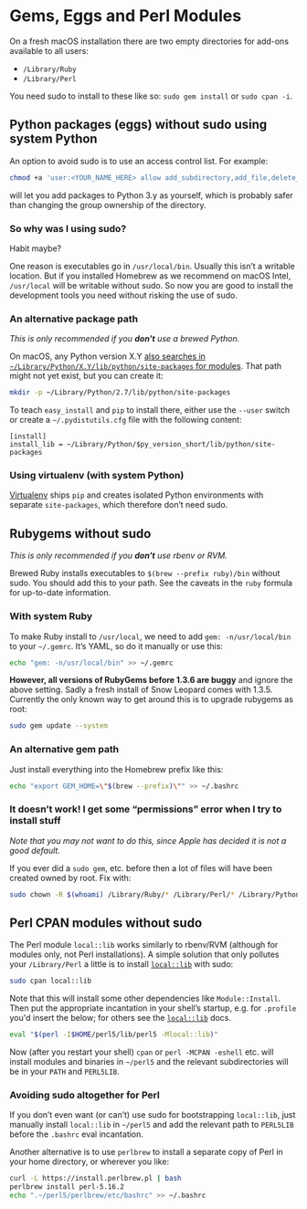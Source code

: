 # Gems, Eggs and Perl Modules

On a fresh macOS installation there are two empty directories for
add-ons available to all users:

* `/Library/Ruby`
* `/Library/Perl`

You need sudo to install to these like so: `sudo gem install`
or `sudo cpan -i`.

## Python packages (eggs) without sudo using system Python

An option to avoid sudo is to use an access control list. For example:

```sh
chmod +a 'user:<YOUR_NAME_HERE> allow add_subdirectory,add_file,delete_child,directory_inherit' /Library/Python/3.y/site-packages
```

will let you add packages to Python 3.y as yourself, which
is probably safer than changing the group ownership of the directory.

### So why was I using sudo?

Habit maybe?

One reason is executables go in `/usr/local/bin`. Usually this isn’t a
writable location. But if you installed Homebrew as we recommend on macOS Intel,
`/usr/local` will be writable without sudo. So now you are good to
install the development tools you need without risking the use of sudo.

### An alternative package path

_This is only recommended if you **don't** use a brewed Python._

On macOS, any Python version X.Y [also searches in
`~/Library/Python/X.Y/lib/python/site-packages` for
modules](https://docs.python.org/2/install/index.html#alternate-installation-the-user-scheme).
That path might not yet exist, but you can create it:

```sh
mkdir -p ~/Library/Python/2.7/lib/python/site-packages
```

To teach `easy_install` and `pip` to install there, either use the
`--user` switch or create a `~/.pydistutils.cfg` file with the
following content:

    [install]
    install_lib = ~/Library/Python/$py_version_short/lib/python/site-packages

### Using virtualenv (with system Python)

[Virtualenv](https://virtualenv.pypa.io/) ships `pip` and
creates isolated Python environments with separate `site-packages`,
which therefore don’t need sudo.

## Rubygems without sudo

_This is only recommended if you **don't** use rbenv or RVM._

Brewed Ruby installs executables to `$(brew --prefix ruby)/bin`
without sudo. You should add this to your path. See the caveats in the
`ruby` formula for up-to-date information.

### With system Ruby

To make Ruby install to `/usr/local`, we need to add
`gem: -n/usr/local/bin` to your `~/.gemrc`. It’s YAML, so do it manually
or use this:

```sh
echo "gem: -n/usr/local/bin" >> ~/.gemrc
```

**However, all versions of RubyGems before 1.3.6 are buggy** and ignore
the above setting. Sadly a fresh install of Snow Leopard comes with
1.3.5. Currently the only known way to get around this is to upgrade
rubygems as root:

```sh
sudo gem update --system
```

### An alternative gem path

Just install everything into the Homebrew prefix like this:

```sh
echo "export GEM_HOME=\"$(brew --prefix)\"" >> ~/.bashrc
```

### It doesn’t work! I get some “permissions” error when I try to install stuff

_Note that you may not want to do this, since Apple has decided it
is not a good default._

If you ever did a `sudo gem`, etc. before then a lot of files will have
been created owned by root. Fix with:

```sh
sudo chown -R $(whoami) /Library/Ruby/* /Library/Perl/* /Library/Python/*
```

## Perl CPAN modules without sudo

The Perl module `local::lib` works similarly to rbenv/RVM (although for
modules only, not Perl installations). A simple solution that only
pollutes your `/Library/Perl` a little is to install
[`local::lib`](https://metacpan.org/pod/local::lib) with sudo:

```sh
sudo cpan local::lib
```

Note that this will install some other dependencies like `Module::Install`.
Then put the appropriate incantation in your shell’s startup, e.g. for
`.profile` you'd insert the below; for others see the
[`local::lib`](https://metacpan.org/pod/local::lib) docs.

```sh
eval "$(perl -I$HOME/perl5/lib/perl5 -Mlocal::lib)"
```

Now (after you restart your shell) `cpan` or `perl -MCPAN -eshell` etc.
will install modules and binaries in `~/perl5` and the relevant
subdirectories will be in your `PATH` and `PERL5LIB`.

### Avoiding sudo altogether for Perl

If you don’t even want (or can’t) use sudo for bootstrapping
`local::lib`, just manually install `local::lib` in
`~/perl5` and add the relevant path to `PERL5LIB` before the `.bashrc` eval incantation.

Another alternative is to use `perlbrew` to install a separate copy of Perl in your home directory, or wherever you like:

```sh
curl -L https://install.perlbrew.pl | bash
perlbrew install perl-5.16.2
echo ".~/perl5/perlbrew/etc/bashrc" >> ~/.bashrc
```
